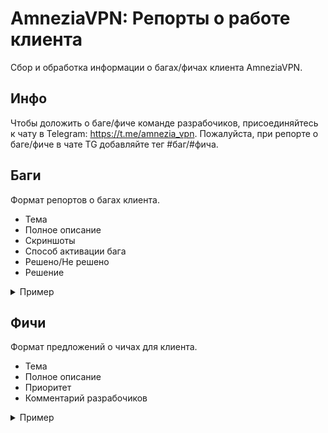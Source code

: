 # AmneziaVPN: Репорты о работе клиента
Сбор и обработка информации о багах/фичах клиента AmneziaVPN.

## Инфо
Чтобы доложить о баге/фиче команде разрабочиков, присоединяйтесь к чату в Telegram: https://t.me/amnezia_vpn.
Пожалуйста, при репорте о баге/фиче в чате TG добавляйте тег #баг/#фича.

## Баги
Формат репортов о багах клиента.
- Тема
- Полное описание
- Скриншоты
- Способ активации бага
- Решено/Не решено
- Решение

<details>
  <summary>Пример</summary>
</details>

## Фичи
Формат предложений о чичах для клиента.
- Тема
- Полное описание
- Приоритет
- Комментарий разрабочиков

<details>
  <summary>Пример</summary>
</details>
